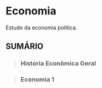 # Economia
Estudo da economia política.

## SUMÁRIO

> ### História Econômica Geral



> ### Economia 1
